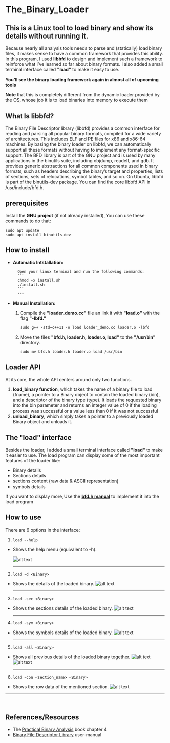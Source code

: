 # **The_Binary_Loader**
## This is a Linux tool to load binary and show its details without running it.

Because nearly all analysis tools needs to parse and (statically) load binary files, it makes sense to have a common framework that provides this ability. In this program, I used **libbfd** to design and implement such a framework to reinforce what I’ve learned so far about binary formats. I also added a small terminal interface called **"load"** to make it easy to use.

**You’ll see the binary loading framework again in almost all of upcoming tools**

**Note** that this is completely different from the dynamic loader provided
by the OS, whose job it is to load binaries into memory to execute them

## **What Is libbfd?**
The Binary File Descriptor library (libbfd) provides a common interface
for reading and parsing all popular binary formats, compiled for a wide
variety of architectures. This includes ELF and PE files for x86 and x86-64
machines. By basing the binary loader on libbfd, we can automatically
support all these formats without having to implement any format-specific
support.
The BFD library is part of the GNU project and is used by many applications in the binutils suite, including objdump, readelf, and gdb. It provides
generic abstractions for all common components used in binary formats,
such as headers describing the binary’s target and properties, lists of sections, sets of relocations, symbol tables, and so on. On Ubuntu, libbfd is part
of the binutils-dev package.
You can find the core libbfd API in /usr/include/bfd.h.
## **prerequisites**
Install the **GNU project** (if not already installed), You can use these commands to do that:
```
sudo apt update
sudo apt install binutils-dev
```



## **How to install**
* **Automatic  Intstallation:**

        Open your linux terminal and run the following commands:
        ```
        chmod +x install.sh
        ./install.sh
        ```
        ---

* **Manual Installation:**
    1. Compile the **"loader_demo.cc"** file an link it with **"load.o"** with the flag **"-lbfd."**
    
        ```
        sudo g++ -std=c++11 -o load loader_demo.cc loader.o -lbfd
        ```
    2. Move the files **"bfd.h, loader.h, loader.o, load"** to the **"/usr/bin"** directory.
        ```
        sudo mv bfd.h loader.h loader.o load /usr/bin
        ```

## **Loader API**
At its core, the whole API centers around only two functions. 
1. **load_binary function**, which takes the name of a binary file to
load (fname), a pointer to a Binary object to contain the loaded binary (bin), and a descriptor of the binary type (type). It loads the requested binary into the bin parameter and returns an integer value of 0 if the loading process was successful or a value less than 0 if it was not successful
2. **unload_binary**, which simply takes a pointer to a previously
loaded Binary object and unloads it.

## **The "load" interface**
Besides the loader, I added a small terminal interface called **"load"** to make it easier to use. The load program can display some of the most important features of the loader like:
* Binary details
* Sections details
* sections content (raw data & ASCII representation)
* symbols details

If you want to display more, Use the [**bfd.h manual**](https://ftp.gnu.org/old-gnu/Manuals/bfd-2.9.1/html_mono/bfd.html) to implement it into the load program 


## **How to use**

There are 6 options in the interface:

1. 
    ```
    load --help
    ```

* Shows the help menu (equivalent to -h).
  
    ![alt text](Images/1.png)

    ---




2. 
    ```
    load -d <Binary>
    ```

* Shows the details of the loaded binary.
![alt text](Images/2.png)

    ---




3. 
    ```
    load -sec <Binary>
    ```

* Shows the  sections details of the loaded binary.
![alt text](Images/3.png)

    ---



4. 
    ```
    load -sym <Binary>
    ```

* Shows the symbols details of the loaded binary.
![alt text](Images/4.png)

    ---



5. 
    ```
    load -all <Binary>
    ```

* Shows all previous details of the loaded binary together.
![alt text](Images/5.png)
![alt text](Images/6.png)

    ---



6. 
    ```
    load -con <section_name> <Binary>
    ```

* Shows the row data of the mentioned section.
![alt text](Images/7.png)

---
$~$
$~$
$~$




## **References/Resources**
* The  [Practical Binary Analysis](https://practicalbinaryanalysis.com/) book chapter 4
* [Binary File Descriptor Library](https://ftp.gnu.org/old-gnu/Manuals/bfd-2.9.1/html_mono/bfd.html) user-manual
